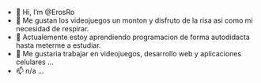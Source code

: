 - 👋 Hi, I’m @ErosRo
- 👀 Me gustan los videojuegos un monton y disfruto de la risa asi como mi necesidad de respirar.
- 🌱 Actualemente estoy aprendiendo programacion de forma autodidacta hasta meterme a estudiar.
- 💞️ Me gustaria trabajar en videojuegos, desarrollo web y aplicaciones celulares ...
- 📫 n/a ...

<!---
ErosRo/ErosRo is a ✨ special ✨ repository because its `README.md` (this file) appears on your GitHub profile.
You can click the Preview link to take a look at your changes.
--->
